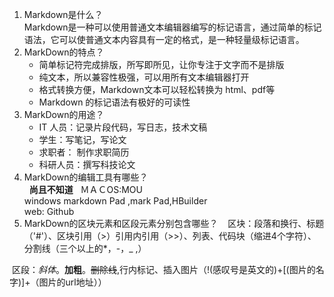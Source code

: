 1. Markdown是什么？  
   Markdown是一种可以使用普通文本编辑器编写的标记语言，通过简单的标记语法，它可以使普通文本内容具有一定的格式，是一种轻量级标记语言。
2. MarkDown的特点？  
   - 简单标记符完成排版，所写即所见，让你专注于文字而不是排版
   - 纯文本，所以兼容性极强，可以用所有文本编辑器打开
   - 格式转换方便，Markdown文本可以轻松转换为 html、pdf等
   - Markdown 的标记语法有极好的可读性
3. MarkDown的用途？  
   - IT 人员：记录片段代码，写日志，技术文稿
   - 学生：写笔记，写论文
   - 求职者： 制作求职简历
   - 科研人员：撰写科技论文
4. MarkDown的编辑工具有哪些？  
   **尚且不知道**
   ＭＡＣOS:MOU  
   windows markdown Pad ,mark Pad,HBuilder  
   web: Github   
5. MarkDown的区块元素和区段元素分别包含哪些？  
  区块：段落和换行、标题（'#'）、区块引用（>）引用内引用（>>）、列表、代码块（缩进4个字符）、分割线（三个以上的*，-，_ ,） 
  
  区段：*斜体*。**加粗**。~~删除线~~,行内标记、插入图片（!(感叹号是英文的)+[(图片的名字)]+（图片的url地址））
